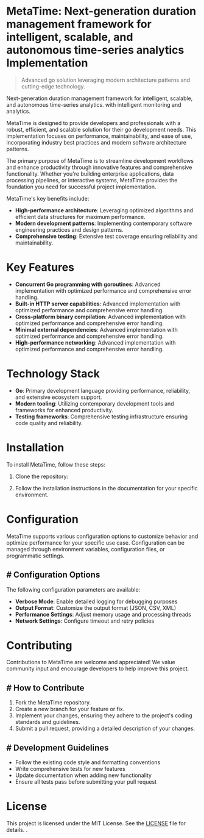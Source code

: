 <!-- fallback_MetaTime_20250802213624_29714 -->

# MetaTime: Next-generation duration management framework for intelligent, scalable, and autonomous time-series analytics Implementation
> Advanced go solution leveraging modern architecture patterns and cutting-edge technology.

Next-generation duration management framework for intelligent, scalable, and autonomous time-series analytics. with intelligent monitoring and analytics.

MetaTime is designed to provide developers and professionals with a robust, efficient, and scalable solution for their go development needs. This implementation focuses on performance, maintainability, and ease of use, incorporating industry best practices and modern software architecture patterns.

The primary purpose of MetaTime is to streamline development workflows and enhance productivity through innovative features and comprehensive functionality. Whether you're building enterprise applications, data processing pipelines, or interactive systems, MetaTime provides the foundation you need for successful project implementation.

MetaTime's key benefits include:

* **High-performance architecture**: Leveraging optimized algorithms and efficient data structures for maximum performance.
* **Modern development patterns**: Implementing contemporary software engineering practices and design patterns.
* **Comprehensive testing**: Extensive test coverage ensuring reliability and maintainability.

# Key Features

* **Concurrent Go programming with goroutines**: Advanced implementation with optimized performance and comprehensive error handling.
* **Built-in HTTP server capabilities**: Advanced implementation with optimized performance and comprehensive error handling.
* **Cross-platform binary compilation**: Advanced implementation with optimized performance and comprehensive error handling.
* **Minimal external dependencies**: Advanced implementation with optimized performance and comprehensive error handling.
* **High-performance networking**: Advanced implementation with optimized performance and comprehensive error handling.

# Technology Stack

* **Go**: Primary development language providing performance, reliability, and extensive ecosystem support.
* **Modern tooling**: Utilizing contemporary development tools and frameworks for enhanced productivity.
* **Testing frameworks**: Comprehensive testing infrastructure ensuring code quality and reliability.

# Installation

To install MetaTime, follow these steps:

1. Clone the repository:


2. Follow the installation instructions in the documentation for your specific environment.

# Configuration

MetaTime supports various configuration options to customize behavior and optimize performance for your specific use case. Configuration can be managed through environment variables, configuration files, or programmatic settings.

## # Configuration Options

The following configuration parameters are available:

* **Verbose Mode**: Enable detailed logging for debugging purposes
* **Output Format**: Customize the output format (JSON, CSV, XML)
* **Performance Settings**: Adjust memory usage and processing threads
* **Network Settings**: Configure timeout and retry policies

# Contributing

Contributions to MetaTime are welcome and appreciated! We value community input and encourage developers to help improve this project.

## # How to Contribute

1. Fork the MetaTime repository.
2. Create a new branch for your feature or fix.
3. Implement your changes, ensuring they adhere to the project's coding standards and guidelines.
4. Submit a pull request, providing a detailed description of your changes.

## # Development Guidelines

* Follow the existing code style and formatting conventions
* Write comprehensive tests for new features
* Update documentation when adding new functionality
* Ensure all tests pass before submitting your pull request

# License

This project is licensed under the MIT License. See the [LICENSE](https://github.com/ludo53/MetaTime/blob/main/LICENSE) file for details.
.